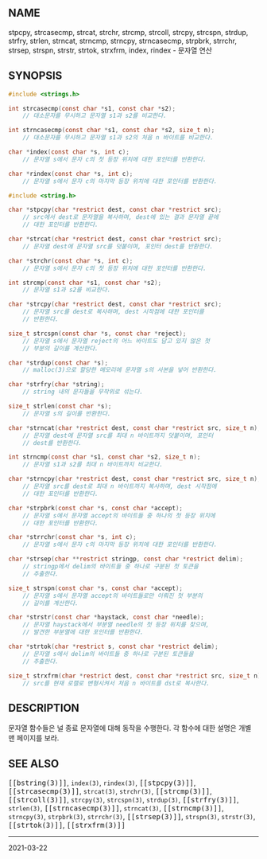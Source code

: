 ## NAME

stpcpy, strcasecmp, strcat, strchr, strcmp, strcoll, strcpy, strcspn, strdup, strfry, strlen, strncat, strncmp, strncpy, strncasecmp, strpbrk, strrchr, strsep, strspn, strstr, strtok, strxfrm, index, rindex - 문자열 연산

## SYNOPSIS

```c
#include <strings.h>

int strcasecmp(const char *s1, const char *s2);
    // 대소문자를 무시하고 문자열 s1과 s2를 비교한다.

int strncasecmp(const char *s1, const char *s2, size_t n);
    // 대소문자를 무시하고 문자열 s1과 s2의 처음 n 바이트를 비교한다.

char *index(const char *s, int c);
    // 문자열 s에서 문자 c의 첫 등장 위치에 대한 포인터를 반환한다.

char *rindex(const char *s, int c);
    // 문자열 s에서 문자 c의 마지막 등장 위치에 대한 포인터를 반환한다.

#include <string.h>

char *stpcpy(char *restrict dest, const char *restrict src);
    // src에서 dest로 문자열을 복사하며, dest에 있는 결과 문자열 끝에
    // 대한 포인터를 반환한다.

char *strcat(char *restrict dest, const char *restrict src);
    // 문자열 dest에 문자열 src를 덧붙이며, 포인터 dest를 반환한다.

char *strchr(const char *s, int c);
    // 문자열 s에서 문자 c의 첫 등장 위치에 대한 포인터를 반환한다.

int strcmp(const char *s1, const char *s2);
    // 문자열 s1과 s2를 비교한다.

char *strcpy(char *restrict dest, const char *restrict src);
    // 문자열 src를 dest로 복사하며, dest 시작점에 대한 포인터를
    // 반환한다.

size_t strcspn(const char *s, const char *reject);
    // 문자열 s에서 문자열 reject의 어느 바이트도 담고 있지 않은 첫
    // 부분의 길이를 계산한다.

char *strdup(const char *s);
    // malloc(3)으로 할당한 메모리에 문자열 s의 사본을 넣어 반환한다.

char *strfry(char *string);
    // string 내의 문자들을 무작위로 섞는다.

size_t strlen(const char *s);
    // 문자열 s의 길이를 반환한다.

char *strncat(char *restrict dest, const char *restrict src, size_t n);
    // 문자열 dest에 문자열 src를 최대 n 바이트까지 덧붙이며, 포인터
    // dest를 반환한다.

int strncmp(const char *s1, const char *s2, size_t n);
    // 문자열 s1과 s2를 최대 n 바이트까지 비교한다.

char *strncpy(char *restrict dest, const char *restrict src, size_t n);
    // 문자열 src를 dest로 최대 n 바이트까지 복사하며, dest 시작점에
    // 대한 포인터를 반환한다.

char *strpbrk(const char *s, const char *accept);
    // 문자열 s에서 문자열 accept의 바이트들 중 하나의 첫 등장 위치에
    // 대한 포인터를 반환한다.

char *strrchr(const char *s, int c);
    // 문자열 s에서 문자 c의 마지막 등장 위치에 대한 포인터를 반환한다.

char *strsep(char **restrict stringp, const char *restrict delim);
    // stringp에서 delim의 바이트들 중 하나로 구분된 첫 토큰을
    // 추출한다.

size_t strspn(const char *s, const char *accept);
    // 문자열 s에서 문자열 accept의 바이트들로만 이뤄진 첫 부분의
    // 길이를 계산한다.

char *strstr(const char *haystack, const char *needle);
    // 문자열 haystack에서 부분열 needle의 첫 등장 위치를 찾으며,
    // 발견한 부분열에 대한 포인터를 반환한다.

char *strtok(char *restrict s, const char *restrict delim);
    // 문자열 s에서 delim의 바이트들 중 하나로 구분된 토큰들을
    // 추출한다.

size_t strxfrm(char *restrict dest, const char *restrict src, size_t n);
    // src를 현재 로캘로 변형시켜서 처음 n 바이트를 dst로 복사한다.
```

## DESCRIPTION

문자열 함수들은 널 종료 문자열에 대해 동작을 수행한다. 각 함수에 대한 설명은 개별 맨 페이지를 보라.

## SEE ALSO

<tt>[[bstring(3)]]</tt>, `index(3)`, `rindex(3)`, <tt>[[stpcpy(3)]]</tt>, <tt>[[strcasecmp(3)]]</tt>, `strcat(3)`, `strchr(3)`, <tt>[[strcmp(3)]]</tt>, <tt>[[strcoll(3)]]</tt>, `strcpy(3)`, `strcspn(3)`, `strdup(3)`, <tt>[[strfry(3)]]</tt>, `strlen(3)`, <tt>[[strncasecmp(3)]]</tt>, `strncat(3)`, <tt>[[strncmp(3)]]</tt>, `strncpy(3)`, `strpbrk(3)`, `strrchr(3)`, <tt>[[strsep(3)]]</tt>, `strspn(3)`, `strstr(3)`, <tt>[[strtok(3)]]</tt>, <tt>[[strxfrm(3)]]</tt>

----

2021-03-22
